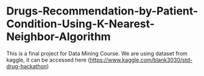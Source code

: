 # Drugs-Recommendation-by-Patient-Condition-Using-K-Nearest-Neighbor-Algorithm
This is a final project for Data Mining Course.
We are using dataset from kaggle, it can be accessed here (https://www.kaggle.com/blank3030/std-drug-hackathon)

